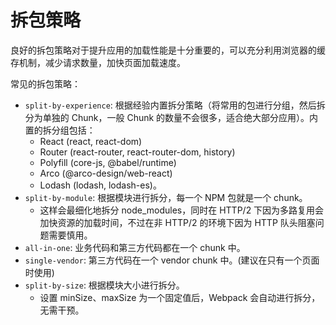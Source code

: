 # 拆包策略

良好的拆包策略对于提升应用的加载性能是十分重要的，可以充分利用浏览器的缓存机制，减少请求数量，加快页面加载速度。

常见的拆包策略：

- `split-by-experience`: 根据经验内置拆分策略（将常用的包进行分组，然后拆分为单独的 Chunk，一般 Chunk 的数量不会很多，适合绝大部分应用）。内置的拆分组包括：
  - React (react, react-dom)
  - Router (react-router, react-router-dom, history)
  - Polyfill (core-js, @babel/runtime)
  - Arco (@arco-design/web-react)
  - Lodash (lodash, lodash-es)。
- `split-by-module`: 根据模块进行拆分，每一个 NPM 包就是一个 chunk。
  - 这样会最细化地拆分 node_modules，同时在 HTTP/2 下因为多路复用会加快资源的加载时间，不过在非 HTTP/2 的环境下因为 HTTP 队头阻塞问题需要慎用。
- `all-in-one`: 业务代码和第三方代码都在一个 chunk 中。
- `single-vendor`: 第三方代码在一个 vendor chunk 中。(建议在只有一个页面时使用)
- `split-by-size`: 根据模块大小进行拆分。
  - 设置 minSize、maxSize 为一个固定值后，Webpack 会自动进行拆分，无需干预。
